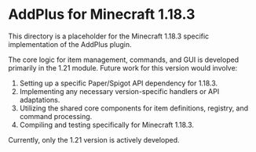 # AddPlus for Minecraft 1.18.3

This directory is a placeholder for the Minecraft 1.18.3 specific implementation of the AddPlus plugin.

The core logic for item management, commands, and GUI is developed primarily in the 1.21 module. Future work for this version would involve:
1. Setting up a specific Paper/Spigot API dependency for 1.18.3.
2. Implementing any necessary version-specific handlers or API adaptations.
3. Utilizing the shared core components for item definitions, registry, and command processing.
4. Compiling and testing specifically for Minecraft 1.18.3.

Currently, only the 1.21 version is actively developed.
